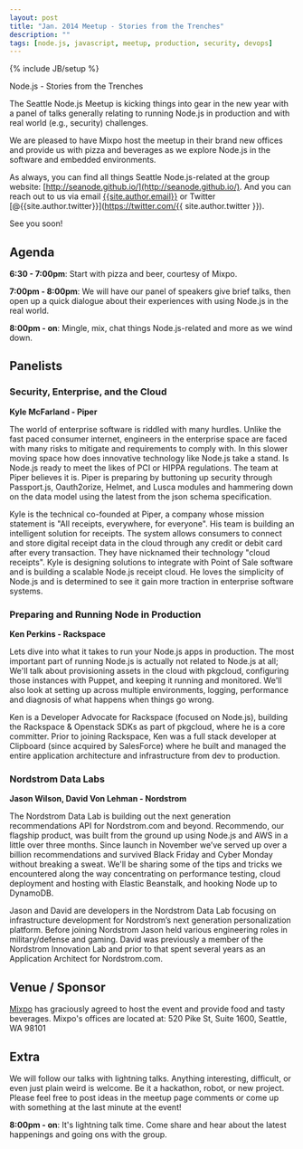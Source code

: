 ```yaml
---
layout: post
title: "Jan. 2014 Meetup - Stories from the Trenches"
description: ""
tags: [node.js, javascript, meetup, production, security, devops]
---
```

{% include JB/setup %}

Node.js - Stories from the Trenches

The Seattle Node.js Meetup is kicking things into gear in the new year with a panel of talks generally relating to running Node.js in production and with real world (e.g., security) challenges.

We are pleased to have Mixpo host the meetup in their brand new offices and provide us with pizza and beverages as we explore Node.js in the software and embedded environments.

As always, you can find all things Seattle Node.js-related at the group website:
[http://seanode.github.io/](http://seanode.github.io/). And you can reach out
to us via email [{{site.author.email}}](mailto:{{site.author.email}}) or Twitter
[@{{site.author.twitter}}](https://twitter.com/{{ site.author.twitter }}).

See you soon!

## Agenda

**6:30 - 7:00pm**: Start with pizza and beer, courtesy of Mixpo.

**7:00pm - 8:00pm**: We will have our panel of speakers give brief talks, then
open up a quick dialogue about their experiences with using Node.js in the
real world.

**8:00pm - on**: Mingle, mix, chat things Node.js-related and more as we wind
down.


<!-- more start -->

## Panelists

### Security, Enterprise, and the Cloud

**Kyle McFarland - Piper**

The world of enterprise software is riddled with many hurdles. Unlike the fast paced consumer internet, engineers in the enterprise space are faced with many risks to mitigate and requirements to comply with. In this slower moving space how does innovative technology like Node.js take a stand. Is Node.js ready to meet the likes of PCI or HIPPA regulations. The team at Piper believes it is. Piper is preparing by buttoning up security through Passport.js, Oauth2orize, Helmet, and Lusca modules and hammering down on the data model using the latest from the json schema specification.

Kyle is the technical co-founded at Piper, a company whose mission statement is "All receipts, everywhere, for everyone". His team is building an intelligent solution for receipts. The system allows consumers to connect and store digital receipt data in the cloud through any credit or debit card after every transaction. They have nicknamed their technology "cloud receipts". Kyle is designing solutions to integrate with Point of Sale software and is building a scalable Node.js receipt cloud. He loves the simplicity of Node.js and is determined to see it gain more traction in enterprise software systems.


### Preparing and Running Node in Production

**Ken Perkins - Rackspace**

Lets dive into what it takes to run your Node.js apps in production. The most important part of running Node.js is actually not related to Node.js at all; We'll talk about provisioning assets in the cloud with pkgcloud, configuring those instances with Puppet, and keeping it running and monitored. We'll also look at setting up across multiple environments, logging, performance and diagnosis of what happens when things go wrong.

Ken is a Developer Advocate for Rackspace (focused on Node.js), building the Rackspace & Openstack SDKs as part of pkgcloud, where he is a core committer. Prior to joining Rackspace, Ken was a full stack developer at Clipboard (since acquired by SalesForce) where he built and managed the entire application architecture and infrastructure from dev to production.


### Nordstrom Data Labs

**Jason Wilson, David Von Lehman - Nordstrom**

The Nordstrom Data Lab is building out the next generation recommendations API for Nordstrom.com and beyond. Recommendo, our flagship product, was built from the ground up using Node.js and AWS in a little over three months. Since launch in November we’ve served up over a billion recommendations and survived Black Friday and Cyber Monday without breaking a sweat. We'll be sharing some of the tips and tricks we encountered along the way concentrating on performance testing, cloud deployment and hosting with Elastic Beanstalk, and hooking Node up to DynamoDB.

Jason and David are developers in the Nordstrom Data Lab focusing on infrastructure development for Nordstrom’s next generation personalization platform. Before joining Nordstrom Jason held various engineering roles in military/defense and gaming. David was previously a member of the Nordstrom Innovation Lab and prior to that spent several years as an Application Architect for Nordstrom.com.

## Venue / Sponsor

[Mixpo](http://mixpo.com/) has graciously agreed to host the event and
provide food and tasty beverages. Mixpo's offices are located at: 520 Pike St, Suite 1600, Seattle, WA 98101











## Extra

We will follow our talks with lightning talks. Anything interesting, difficult, or even just plain weird is welcome. Be it a hackathon, robot, or new project. Please feel free to post ideas in the meetup page comments or come up with something at the last minute at the event!


**8:00pm - on**: It's lightning talk time. Come share and hear about the latest
happenings and going ons with the group.

<!-- more end -->
